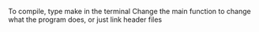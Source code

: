 To compile, type make in the terminal
Change the main function to change what the program does, or just link header files
